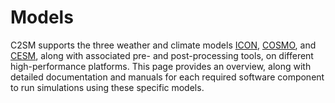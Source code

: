 
# Models

C2SM supports the three weather and climate models [ICON](icon/index.md), [COSMO](cosmo.md), and [CESM](cesm.md), along with associated pre- and post-processing tools, on different high-performance platforms. This page provides an overview, along with detailed documentation and manuals for each required software component to run simulations using these specific models.
